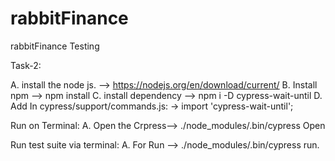 # rabbitFinance
rabbitFinance Testing

Task-2:

A. install the node js. --> https://nodejs.org/en/download/current/
B. Install npm --> npm install
C. install dependency --> npm i -D cypress-wait-until
D. Add In cypress/support/commands.js: -> import 'cypress-wait-until';


Run on Terminal:
A. Open the Crpress--> ./node_modules/.bin/cypress Open


Run test suite via terminal:
A. For Run --> ./node_modules/.bin/cypress run. 
